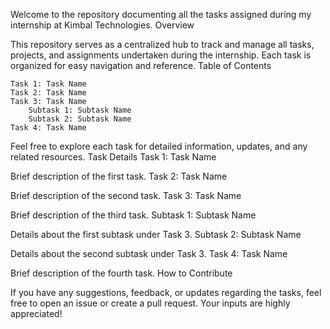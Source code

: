 Welcome to the repository documenting all the tasks assigned during my internship at Kimbal Technologies.
Overview

This repository serves as a centralized hub to track and manage all tasks, projects, and assignments undertaken during the internship. Each task is organized for easy navigation and reference.
Table of Contents

    Task 1: Task Name
    Task 2: Task Name
    Task 3: Task Name
        Subtask 1: Subtask Name
        Subtask 2: Subtask Name
    Task 4: Task Name

Feel free to explore each task for detailed information, updates, and any related resources.
Task Details
Task 1: Task Name

Brief description of the first task.
Task 2: Task Name

Brief description of the second task.
Task 3: Task Name

Brief description of the third task.
Subtask 1: Subtask Name

Details about the first subtask under Task 3.
Subtask 2: Subtask Name

Details about the second subtask under Task 3.
Task 4: Task Name

Brief description of the fourth task.
How to Contribute

If you have any suggestions, feedback, or updates regarding the tasks, feel free to open an issue or create a pull request. Your inputs are highly appreciated!
